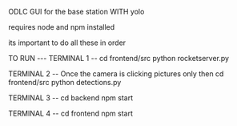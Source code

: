 ODLC GUI for the base station WITH yolo 

requires node and npm installed 

its important to do all these in order

TO RUN ---
TERMINAL 1 --
cd frontend/src
python rocketserver.py

TERMINAL 2 --
Once the camera is clicking pictures only then
cd frontend/src
python detections.py

TERMINAL 3 --
cd backend
npm start

TERMINAL 4 --
cd frontend
npm start



